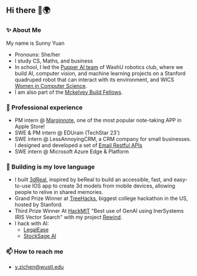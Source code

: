 ## Hi there 👋🌍

### ✨ About Me

My name is Sunny Yuan
- Pronouns: She/her
- I study CS, Maths, and business
- In school, I led the [Pupper AI team](https://washurobotics.com/Projects/pupper) of WashU robotics club, where we build AI, computer vision, and machine learning projects on a Stanford quadruped robot that can interact with its environment, and WICS [Women in Computer Science](https://www.wics.wustl.edu/).
- I am also part of the [Mckelvey Build Fellows](https://www.mckelveyfellowship.com/).

### 🔭 Professional experience
- PM intern @ [Marginnote](https://www.marginnote.com/), one of the most popular note-taking APP in Apple Store!
- SWE & PM intern @ EDUrain (TechStar 23')
- SWE intern @ LessAnnoyingCRM, a CRM company for small businesses. I designed and developed a set of [Email Restful APIs](https://account.lessannoyingcrm.com/api_docs/v2/Core_Functions/Emails)
- SWE intern @ Microsoft Azure Edge & Platform


### 🌱 Building is my love language
- I built [3dReal](https://devpost.com/software/3dreal), inspired by beReal to build an accessible, fast, and easy-to-use IOS app to create 3d models from mobile devices, allowing people to relive in shared memories.
- Grand Prize Winner at [TreeHacks](https://www.treehacks.com/), biggest college hackathon in the US, hosted by Stanford.
- Third Prize Winner At [HackMIT](https://hackmit.org/) "Best use of GenAI using InerSystems IRIS Vector Search" with my project [Rewind](https://ballot.hackmit.org/project/dicbb-jczbc-nylxm-mcqsf).
- I hack with AI:
  - [LegalEase](https://hackbox.microsoft.com/hackathons/InternHacks2024/project/61784)
  - [StockSage AI](https://devpost.com/software/fintech-crypto)


### 📫 How to reach me
 - [y.zichen@wustl.edu](mailto:y.zichen@wustl.edu)
<!--
**ZichenYuan/ZichenYuan** is a ✨ _special_ ✨ repository because its `README.md` (this file) appears on your GitHub profile.

Here are some ideas to get you started:

- 🔭 I’m currently working on ...
- 🌱 I’m currently learning ...
- 👯 I’m looking to collaborate on ...
- 🤔 I’m looking for help with ...
- 💬 Ask me about ...
- 📫 How to reach me: ...
- 😄 Pronouns: ...
- ⚡ Fun fact: ...
-->
